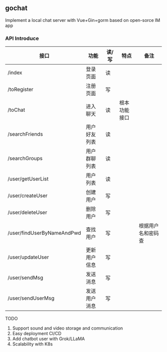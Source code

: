## gochat
Implement a local chat server with Vue+Gin+gorm based on open-sorce IM app

### API Introduce

| 接口                            | 功能       | 读/写 | 特点         | 备注               |
| ------------------------------- | ---------- | ----- | ------------ | ------------------ |
| /index                          | 登录页面     | 读    |              |                    |
| /toRegister          		  | 注册页面     | 写    |              |                    |
| /toChat             		  | 进入聊天     | 读    | 根本功能接口  |                    |
| /searchFriends                  | 用户好友列表 |读      |              |                    |
| /searchGroups                   | 用户群聊列表 | 读    |             |            	   |
| /user/getUserList               | 用户列表     | 读    |              |            	   |
| /user/createUser                | 创建用户     | 写    |             |            	   |
| /user/deleteUser          	  | 删除用户     | 写    |              |            	   |
| /user/findUserByNameAndPwd      | 查找用户     | 写    |              | 根据用户名和密码查  |
| /user/updateUser                | 更新用户信息 | 写    |              |            	   |
| /user/sendMsg                   | 发送消息     | 写    |              |            	   |
| /user/sendUserMsg               | 发送用户消息  | 写    |              |            	   |

 
TODO
1. Support sound and video storage and communication
2. Easy deployment CI/CD
3. Add chatbot user with Grok/LLaMA
4. Scalability with K8s
